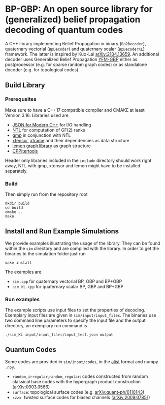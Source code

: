 # BP-GBP: An open source library for (generalized) belief propagation decoding of quantum codes

A C++ library implementing Belief Propagation in binary (`Bp2Decoder`), quaternary vectorial (`BpDecoder`) and quaternary scalar (`BpDecoderKL`) framework. The latter is inspired by Kuo-Lai [arXiv:2104.13659](https://arxiv.org/abs/2104.13659). An additional decoder uses Generalized Belief Propagation [YFM-GBP](https://ieeexplore.ieee.org/abstract/document/14590449) either as postprocessor (e.g. for sparse random graph codes) or as standalone decoder (e.g. for topological codes).

## Build Library

### Prerequsites
Make sure to have a C++17 compatible compiler and CMAKE at least Version 3.16.
Libraries used are
- [JSON for Modern C++](https://github.com/nlohmann/json) for I/O handling
- [NTL](https://github.com/libntl/ntl) for computation of GF(2) ranks
- [gmp](https://gmplib.org) in conjunction with NTL
- [xtensor](https://github.com/xtensor-stack/xtensor), [xframe](https://github.com/xtensor-stack/xframe) and their dependencies as data structure
- [lemon graph library](https://lemon.cs.elte.hu/trac/lemon) as graph structure
- [CPPItertools](https://github.com/ryanhaining/cppitertools )

Header only libraries included in the `include` directory should work right away, NTL with gmp, xtensor and lemon might have to be installed separately.


### Build
Then simply run from the repository root

```
mkdir build
cd build
cmake ..
make
```

## Install and Run Example Simulations

We provide examples illustrating the usage of the library. They can be found within the `sim` directory and are compiled with the library. In order to get the binaries to the simulation folder just run

```
make install
```

The examples are
- `sim.cpp` for quaternary vectorial BP, GBP and BP+GBP
- `sim_KL.cpp` for quaternary scalar BP, GBP and BP+GBP

### Run examples
The example scripts use input files to set the properties of decoding. Exemplary input files are given in `sim/input/input_files`.
The binaries use two command line parameters to specify the input file and the output directory, an exemplary run command is

```
./sim_KL input/input_files/input_test.json output
```

## Quantum Codes

Some codes are provided in `sim/input/codes`, in the [alist](http://www.inference.org.uk/mackay/codes/alist.html) format and numpy `.npy`.
- `random_irregular`,`random_regular`: codes constructed from random classical base codes with the hypergraph product construction ([arXiv:0903.0566](https://arxiv.org/abs/0903.0566))
- `surface`: topological surface codes (e.g. [arXiv:quant-ph/0110143](https://arxiv.org/abs/quant-ph/0110143))
- `xzzx`: twisted surface codes for biased channels ([arXiv:2009.07851](https://arxiv.org/abs/2009.07851))

